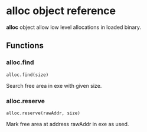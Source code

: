 # **alloc** object reference

**alloc** object allow low level allocations in loaded binary.

## Functions

### alloc.find

``alloc.find(size)``

Search free area in exe with given size.

### alloc.reserve

``alloc.reserve(rawAddr, size)``

Mark free area at address rawAddr in exe as used.
